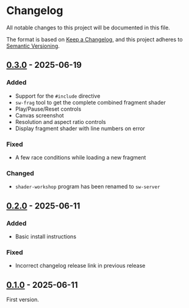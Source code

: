 # Changelog

All notable changes to this project will be documented in this file.

The format is based on [Keep a Changelog](https://keepachangelog.com/en/1.1.0/),
and this project adheres to [Semantic Versioning](https://semver.org/spec/v2.0.0.html).

## [0.3.0] - 2025-06-19

### Added
- Support for the `#include` directive
- `sw-frag` tool to get the complete combined fragment shader
- Play/Pause/Reset controls
- Canvas screenshot
- Resolution and aspect ratio controls
- Display fragment shader with line numbers on error

### Fixed
- A few race conditions while loading a new fragment

### Changed
- `shader-workshop` program has been renamed to `sw-server`

## [0.2.0] - 2025-06-11

### Added
- Basic install instructions

### Fixed
- Incorrect changelog release link in previous release

## [0.1.0] - 2025-06-11

First version.

[0.1.0]: https://github.com/ubitux/ShaderWorkshop/releases/tag/v0.1.0
[0.2.0]: https://github.com/ubitux/ShaderWorkshop/compare/v0.1.0...v0.2.0
[0.3.0]: https://github.com/ubitux/ShaderWorkshop/compare/v0.2.0...v0.3.0
